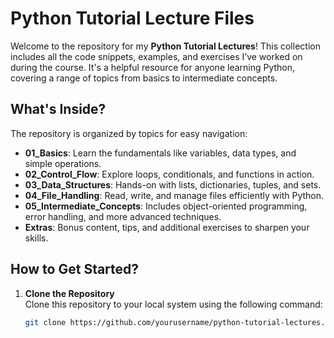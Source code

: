 # Python Tutorial Lecture Files

Welcome to the repository for my **Python Tutorial Lectures**! This collection includes all the code snippets, examples, and exercises I’ve worked on during the course. It's a helpful resource for anyone learning Python, covering a range of topics from basics to intermediate concepts.

## What's Inside?

The repository is organized by topics for easy navigation:

- **01_Basics**: Learn the fundamentals like variables, data types, and simple operations.
- **02_Control_Flow**: Explore loops, conditionals, and functions in action.
- **03_Data_Structures**: Hands-on with lists, dictionaries, tuples, and sets.
- **04_File_Handling**: Read, write, and manage files efficiently with Python.
- **05_Intermediate_Concepts**: Includes object-oriented programming, error handling, and more advanced techniques.
- **Extras**: Bonus content, tips, and additional exercises to sharpen your skills.

## How to Get Started?

1. **Clone the Repository**  
   Clone this repository to your local system using the following command:  
   ```bash
   git clone https://github.com/yourusername/python-tutorial-lectures.git
